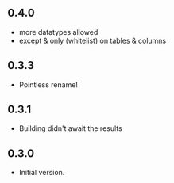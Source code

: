 ## 0.4.0
- more datatypes allowed
- except & only (whitelist) on tables & columns

## 0.3.3
- Pointless rename!

## 0.3.1
- Building didn't await the results

## 0.3.0
- Initial version.
